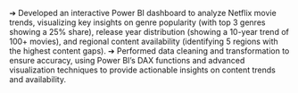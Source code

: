 ➔ Developed an interactive Power BI dashboard to analyze Netflix movie trends, visualizing key insights on genre
popularity (with top 3 genres showing a 25% share), release year distribution (showing a 10-year trend of 100+
movies), and regional content availability (identifying 5 regions with the highest content gaps).
➔ Performed data cleaning and transformation to ensure accuracy, using Power BI’s DAX functions and advanced
visualization techniques to provide actionable insights on content trends and availability.
